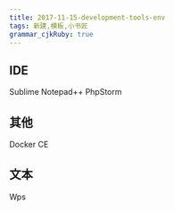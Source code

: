 ```yaml
---
title: 2017-11-15-development-tools-env
tags: 新建,模板,小书匠
grammar_cjkRuby: true
---
```



## IDE
Sublime
Notepad++
PhpStorm

## 其他
Docker CE


## 文本
Wps